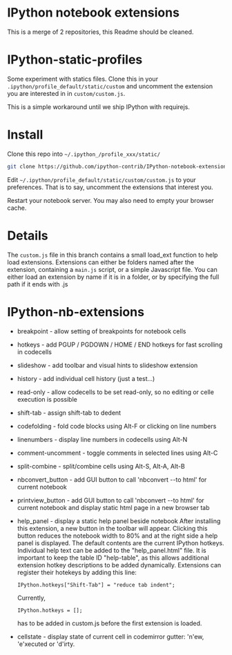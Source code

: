 IPython notebook extensions
===========================

This is a merge of 2 repositories, this Readme should be cleaned.


IPython-static-profiles
=======================

Some experiment with statics files. Clone this in your
`.ipython/profile_default/static/custom` and uncomment the extension you are
interested in in `custom/custom.js`.

This is a simple workaround until we ship IPython with requirejs.

Install
=======

Clone this repo into  `~/.ipython_/profile_xxx/static/`

```bash
git clone https://github.com/ipython-contrib/IPython-notebook-extensions.git ~/.ipython/profile_default/static/custom
```

Edit `~/.ipython/profile_default/static/custom/custom.js` to your preferences. 
That is to say, uncomment the extensions that interest you.

Restart your notebook server. You may also need to empty your browser cache.

Details
=======

The `custom.js` file in this branch contains a small load_ext function to help
load extensions.  Extensions can either be folders named after the extension, 
containing a `main.js` script, or a simple Javascript file. You can either load
an extension by name if it is in a folder, or by specifying the full path if it
ends with .js

# IPython-nb-extensions

* breakpoint - allow setting of breakpoints for notebook cells

* hotkeys    - add PGUP / PGDOWN / HOME / END hotkeys for fast scrolling in codecells

* slideshow  - add toolbar and visual hints to slideshow extension

* history - add individual cell history (just a test...)

* read-only  - allow codecells to be set read-only, so no editing or celle execution is possible

* shift-tab - assign shift-tab to dedent

* codefolding - fold code blocks using Alt-F or clicking on line numbers

* linenumbers - display line numbers in codecells using Alt-N

* comment-uncomment - toggle comments in selected lines using Alt-C

* split-combine - split/combine cells using Alt-S, Alt-A, Alt-B

* nbconvert_button - add GUI button to call 'nbconvert --to html' for current notebook

* printview_button - add GUI button to call 'nbconvert --to html' for current notebook
  and display static html page in a new browser tab

* help_panel - display a static help panel beside notebook
  After installing this extension, a new button in the toolbar will appear. Clicking this button reduces the notebook width to 80% and at the right side a help panel is displayed. The default contents are the current IPython hotkeys.
  Individual help text can be added to the "help_panel.html" file. It is important to keep the table ID "help-table", as this allows additional extension hotkey descriptions to be added dynamically.
  Extensions can register their hotekeys by adding this line:

    `IPython.hotkeys["Shift-Tab"] = "reduce tab indent";`
    
  Currently, 
  
    `IPython.hotkeys = [];` 
    
  has to be added in custom.js before the first extension is loaded.

* cellstate - display state of current cell in codemirror gutter: 'n'ew, 'e'xecuted or 'd'irty. 

